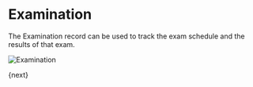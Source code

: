 <!-- add-breadcrumbs -->
# Examination

The Examination record can be used to track the exam schedule and the results of that exam.

<img class="screenshot" alt="Examination" src="/docs/assets/img/education/schedule/examination.png">


{next}